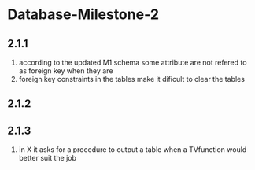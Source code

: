 # Database-Milestone-2
## 2.1.1
1. according to the updated M1 schema some attribute are not refered to as foreign key when they are
1. foreign key constraints in the tables make it dificult to clear the tables

## 2.1.2

## 2.1.3
1.  in X it asks for a procedure to output a table when a TVfunction would better suit the job